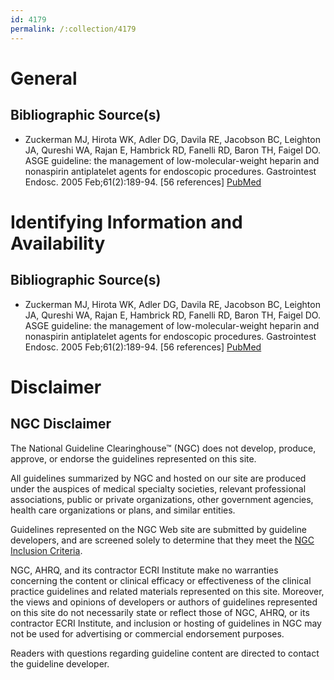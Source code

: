 ```yaml
---
id: 4179
permalink: /:collection/4179
---
```


# General

## Bibliographic Source(s)

- Zuckerman MJ, Hirota WK, Adler DG, Davila RE, Jacobson BC, Leighton JA, Qureshi WA, Rajan E, Hambrick RD, Fanelli RD, Baron TH, Faigel DO. ASGE guideline: the management of low-molecular-weight heparin and nonaspirin antiplatelet agents for endoscopic procedures. Gastrointest Endosc. 2005 Feb;61(2):189-94. [56 references] [ PubMed ](http://www.ncbi.nlm.nih.gov/entrez/query.fcgi?cmd=Retrieve&db=pubmed&dopt=Abstract&list_uids=15729224)

# Identifying Information and Availability

## Bibliographic Source(s)

- Zuckerman MJ, Hirota WK, Adler DG, Davila RE, Jacobson BC, Leighton JA, Qureshi WA, Rajan E, Hambrick RD, Fanelli RD, Baron TH, Faigel DO. ASGE guideline: the management of low-molecular-weight heparin and nonaspirin antiplatelet agents for endoscopic procedures. Gastrointest Endosc. 2005 Feb;61(2):189-94. [56 references] [ PubMed ](http://www.ncbi.nlm.nih.gov/entrez/query.fcgi?cmd=Retrieve&db=pubmed&dopt=Abstract&list_uids=15729224)

# Disclaimer

## NGC Disclaimer

The National Guideline Clearinghouse™ (NGC) does not develop, produce, approve, or endorse the guidelines represented on this site.

All guidelines summarized by NGC and hosted on our site are produced under the auspices of medical specialty societies, relevant professional associations, public or private organizations, other government agencies, health care organizations or plans, and similar entities.

Guidelines represented on the NGC Web site are submitted by guideline developers, and are screened solely to determine that they meet the [NGC Inclusion Criteria](/help-and-about/summaries/inclusion-criteria).

NGC, AHRQ, and its contractor ECRI Institute make no warranties concerning the content or clinical efficacy or effectiveness of the clinical practice guidelines and related materials represented on this site. Moreover, the views and opinions of developers or authors of guidelines represented on this site do not necessarily state or reflect those of NGC, AHRQ, or its contractor ECRI Institute, and inclusion or hosting of guidelines in NGC may not be used for advertising or commercial endorsement purposes.

Readers with questions regarding guideline content are directed to contact the guideline developer.

